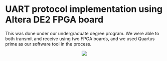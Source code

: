 # UART protocol implementation using Altera DE2 FPGA board
This was done under our undergraduate degree program. We were able to both transmit and receive using two FPGA boards, and we used Quartus prime as our software tool in the process.

<p align="center">
  <img  src="https://github.com/Agasthii/UART_implementation_in_FPGA/assets/125986011/be938a93-c21e-459f-9f73-5f92d35bae7c">
</p>

